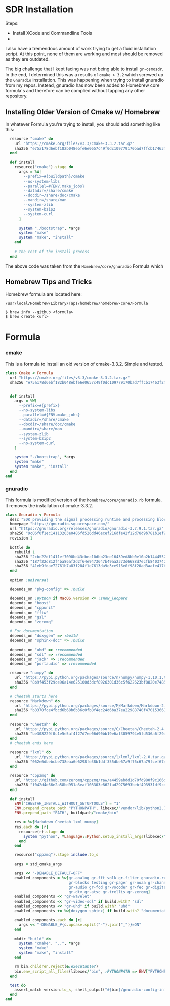 # SDR Installation

Steps:

- Install XCode and Commandline Tools
- 

I also have a tremendous amount of work trying to get a fluid installation script.  At this point, none of them are working and most should be removed as they are outdated.

The big challenge that I kept facing was not being able to install ```gr-osmosdr```.  In the end, I determined this was a results of ```cmake > 3.2``` which screwed up the ```Gnuradio``` installation.  This was happening when trying to install gnuradio from my repos.  Instead, gnuradio has now been added to Homebrew core formula's and therefore can be complied without tapping any other repository.

## Installing Older Version of Cmake w/ Homebrew

In whatever Formula you're trying to install, you should add something like this:

```ruby
  resource "cmake" do
    url "https://cmake.org/files/v3.3/cmake-3.3.2.tar.gz"
    sha256 "e75a178d6ebf182b048ebfe6e0657c49f0dc109779170bad7ffcb17463f2fc22"
  end
  
  def install  
    resource("cmake").stage do
      args = %W[
        --prefix=#{buildpath}/cmake
        --no-system-libs
        --parallel=#{ENV.make_jobs}
        --datadir=/share/cmake
        --docdir=/share/doc/cmake
        --mandir=/share/man
        --system-zlib
        --system-bzip2
        --system-curl
      ]

      system "./bootstrap", *args
      system "make"
      system "make", "install"
    end
  
    # the rest of the install process
  end
```
The above code was taken from the ```Homebrew/core/gnuradio``` Formula which

## Homebrew Tips and Tricks

Homebrew formula are located here:

```
/usr/local/Homebrew/Library/Taps/homebrew/homebrew-core/Formula
```


```pre
$ brew info --github <formula>
$ brew create <url>
```

# Formula

### cmake

This is a formula to install an old version of cmake-3.3.2.  Simple and tested.

```ruby
class Cmake < Formula  
  url "https://cmake.org/files/v3.3/cmake-3.3.2.tar.gz"
  sha256 "e75a178d6ebf182b048ebfe6e0657c49f0dc109779170bad7ffcb17463f2fc22"


  def install
    args = %W[
      --prefix=#{prefix}
      --no-system-libs
      --parallel=#{ENV.make_jobs}
      --datadir=/share/cmake
      --docdir=/share/doc/cmake
      --mandir=/share/man
      --system-zlib
      --system-bzip2
      --no-system-curl
    ]

    system "./bootstrap", *args
    system "make"
    system "make", "install"
  end
end
```

### gnuradio

This formula is modified version of the ```homebrew/core/gnuradio.rb``` formula.  It removes the installation of cmake-3.3.2.

```ruby
class Gnuradio < Formula
  desc "SDK providing the signal processing runtime and processing blocks"
  homepage "https://gnuradio.squarespace.com/"
  url "https://gnuradio.org/releases/gnuradio/gnuradio-3.7.9.1.tar.gz"
  sha256 "9c06f0f1ec14113203e0486fd526dd46ecef216dfe42f12d78d9b781b1ef967e"
  revision 1

  bottle do
    rebuild 1
    sha256 "2cbc22df1411ef7090bd43cbec10dbb23ee16439ed8bb0e10a2b144455237e51" => :sierra
    sha256 "187f22d812f4ba86af2d2f64e9473647b49aa2373d6688d7ecfb840374285749" => :el_capitan
    sha256 "41eb9fdae72761b7a83f284f1e7613da9e3ce916e0f98f20ad3aafe417be5a4e" => :yosemite
  end

  option :universal

  depends_on "pkg-config" => :build

  depends_on :python if MacOS.version <= :snow_leopard
  depends_on "boost"
  depends_on "cppunit"
  depends_on "fftw"
  depends_on "gsl"
  depends_on "zeromq"

  # For documentation
  depends_on "doxygen" => :build
  depends_on "sphinx-doc" => :build

  depends_on "uhd" => :recommended
  depends_on "sdl" => :recommended
  depends_on "jack" => :recommended
  depends_on "portaudio" => :recommended

  resource "numpy" do
    url "https://pypi.python.org/packages/source/n/numpy/numpy-1.10.1.tar.gz"
    sha256 "8b9f453f29ce96a14e625100d3dcf8926301d36c5f622623bf8820e748510858"
  end

  # cheetah starts here
  resource "Markdown" do
    url "https://pypi.python.org/packages/source/M/Markdown/Markdown-2.4.tar.gz"
    sha256 "b8370fce4fbcd6b68b6b36c0fb0f4ec24d6ba37ea22988740f4701536611f1ae"
  end

  resource "Cheetah" do
    url "https://pypi.python.org/packages/source/C/Cheetah/Cheetah-2.4.4.tar.gz"
    sha256 "be308229f0c1e5e5af4f27d7ee06d90bb19e6af3059794e5fd536a6f29a9b550"
  end
  # cheetah ends here

  resource "lxml" do
    url "https://pypi.python.org/packages/source/l/lxml/lxml-2.0.tar.gz"
    sha256 "062e6dbebcbe738eaa6e6298fe38b1ddf355dbe67a9f76c67a79fcef67468c5b"
  end

  resource "cppzmq" do
    url "https://github.com/zeromq/cppzmq/raw/a4459abdd1d70fd980f9c166d73da71fe9762e0b/zmq.hpp"
    sha256 "f042d4d66e2a58bd951a3eaf108303e862fad2975693bebf493931df9cd251a5"
  end

  def install
    ENV["CHEETAH_INSTALL_WITHOUT_SETUPTOOLS"] = "1"
    ENV.prepend_create_path "PYTHONPATH", libexec/"vendor/lib/python2.7/site-packages"
    ENV.prepend_path "PATH", buildpath/"cmake/bin"

    res = %w[Markdown Cheetah lxml numpy]
    res.each do |r|
      resource(r).stage do
        system "python", *Language::Python.setup_install_args(libexec/"vendor")
      end
    end

    resource("cppzmq").stage include.to_s

    args = std_cmake_args

    args << "-DENABLE_DEFAULT=OFF"
    enabled_components = %w[gr-analog gr-fft volk gr-filter gnuradio-runtime
                            gr-blocks testing gr-pager gr-noaa gr-channels
                            gr-audio gr-fcd gr-vocoder gr-fec gr-digital
                            gr-dtv gr-atsc gr-trellis gr-zeromq]
    enabled_components << "gr-wavelet"
    enabled_components << "gr-video-sdl" if build.with? "sdl"
    enabled_components << "gr-uhd" if build.with? "uhd"
    enabled_components += %w[doxygen sphinx] if build.with? "documentation"

    enabled_components.each do |c|
      args << "-DENABLE_#{c.upcase.split("-").join("_")}=ON"
    end

    mkdir "build" do
      system "cmake", "..", *args
      system "make"
      system "make", "install"
    end

    rm bin.children.reject(&:executable?)
    bin.env_script_all_files(libexec/"bin", :PYTHONPATH => ENV["PYTHONPATH"])
  end

  test do
    assert_match version.to_s, shell_output("#{bin}/gnuradio-config-info -v").chomp
  end
end
```
